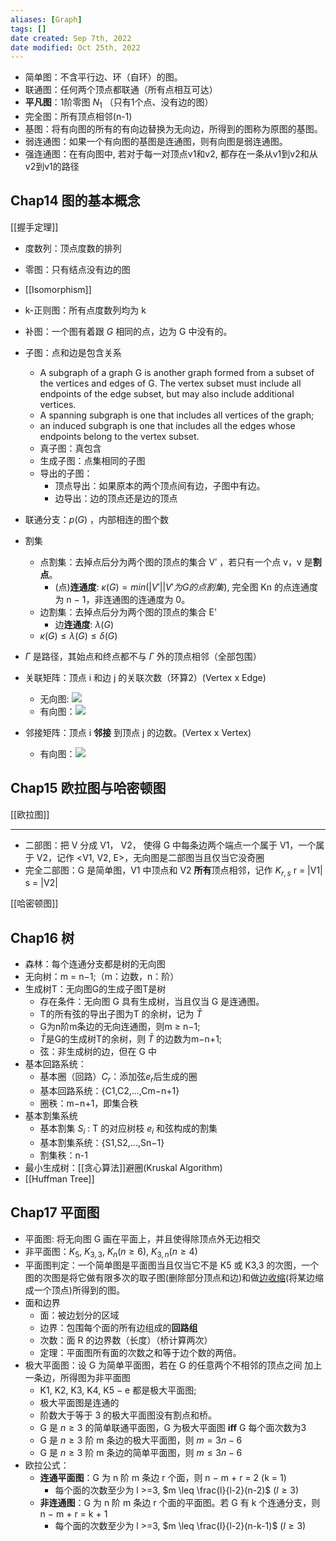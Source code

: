 ```yaml
---
aliases: [Graph]
tags: []
date created: Sep 7th, 2022
date modified: Oct 25th, 2022
---
```

- 简单图：不含平行边、环（自环）的图。
- 联通图：任何两个顶点都联通（所有点相互可达）
- **平凡图**：1阶零图 $N_1$ （只有1个点、没有边的图）
- 完全图：所有顶点相邻(n-1)
- 基图：将有向图的所有的有向边替换为无向边，所得到的图称为原图的基图。
- 弱连通图：如果一个有向图的基图是连通图，则有向图是弱连通图。
- 强连通图：在有向图中, 若对于每一对顶点v1和v2, 都存在一条从v1到v2和从v2到v1的路径

## Chap14 图的基本概念
[[握手定理]]
- 度数列：顶点度数的排列
- 零图：只有结点没有边的图
- [[Isomorphism]]
- k-正则图：所有点度数列均为 k
- 补图：一个图有着跟 _G_ 相同的点，边为 G 中没有的。
- 子图：点和边是包含关系
	- A subgraph of a graph G is another graph formed from a subset of the vertices and edges of G. The vertex subset must include all endpoints of the edge subset, but may also include additional vertices.
	- A spanning subgraph is one that includes all vertices of the graph; 
	- an induced subgraph is one that includes all the edges whose endpoints belong to the vertex subset.
	- 真子图：真包含
	- 生成子图：点集相同的子图
	- 导出的子图：
		- 顶点导出：如果原本的两个顶点间有边，子图中有边。
		- 边导出：边的顶点还是边的顶点
- 联通分支：$p(G)$ ，内部相连的图个数
- 割集
	- 点割集：去掉点后分为两个图的顶点的集合 V′ ，若只有一个点 v，v 是**割点**。
		- (点)**连通度**: $\kappa(G) = min({|V'| | V' 为G 的点割集})$, 完全图 Kn 的点连通度为 n − 1，非连通图的连通度为 0。
	- 边割集：去掉点后分为两个图的顶点的集合 E'
		- 边**连通度**: $\lambda(G)$
	- $\kappa(G) \leq \lambda(G) \leq \delta(G)$
- $\Gamma$ 是路径，其始点和终点都不与 $\Gamma$ 外的顶点相邻（全部包围）
- 关联矩阵：顶点 i 和边 j 的关联次数（环算2）(Vertex x Edge)
	- 无向图: ![](https://img.ynchen.me/2022/11/61da47e5d9417ef7584e50758e4b6fc2.webp)
	- 有向图：![](https://img.ynchen.me/2022/11/07c8a1a75cd9bbbb0381dd8f08176a9a.webp)

- 邻接矩阵：顶点 i **邻接** 到顶点 j 的边数。(Vertex x Vertex)
	- 有向图：![](https://img.ynchen.me/2022/11/6b7dd98e19f0164706d4d1c13b212bcf.webp)


## Chap15 欧拉图与哈密顿图
[[欧拉图]]

___

- 二部图：把 V 分成 V1， V2， 使得 G 中每条边两个端点一个属于 V1，一个属于 V2，记作 <V1, V2, E>，无向图是二部图当且仅当它没奇圈
- 完全二部图：G 是简单图，V1 中顶点和 V2 **所有**顶点相邻，记作 $K_{r, s}$ r = |V1| s = |V2|

[[哈密顿图]]


## Chap16 树
- 森林：每个连通分支都是树的无向图
- 无向树：m = n−1;（m：边数，n：阶）
- 生成树T：无向图G的生成子图T是树
	- 存在条件：无向图 G 具有生成树，当且仅当 G 是连通图。
	- T的所有弦的导出子图为T 的余树，记为 $\bar{T}$
	- G为n阶m条边的无向连通图，则m ≥ n−1;
	- $\bar T$是G的生成树T的余树，则 $\bar T$ 的边数为m−n+1;
	- 弦：非生成树的边，但在 G 中
- 基本回路系统：
	- 基本圈（回路）$C_r$：添加弦$e_r$后生成的圈
	- 基本回路系统：{C1,C2,...,Cm−n+1}
	- 圈秩：m−n+1，即集合秩
- 基本割集系统
	- 基本割集 $S_{i}$ : T 的对应树枝 $e_{i}$ 和弦构成的割集
	- 基本割集系统：{S1,S2,...,Sn−1}
	- 割集秩：n-1
- 最小生成树：[[贪心算法]]避圈(Kruskal Algorithm)
- [[Huffman Tree]]


## Chap17 平面图
- 平面图: 将无向图 G 画在平面上，并且使得除顶点外无边相交
- 非平面图：$K_{5}$, $K_{3,3}$,  $K_{n}(n \geq 6)$, $K_{3,n}(n \geq 4)$
- 平面图判定：一个简单图是平面图当且仅当它不是 K5 或 K3,3 的次图，一个图的次图是将它做有限多次的取子图(删除部分顶点和边)和做[边收缩](https://zh.wikipedia.org/wiki/%E8%BE%B9%E6%94%B6%E7%BC%A9)(将某边缩成一个顶点)所得到的图。
- 面和边界
	- 面：被边划分的区域
	- 边界：包围每个面的所有边组成的**回路组**
	- 次数：面 R 的边界数（长度）（桥计算两次）
	- 定理：平面图所有面的次数之和等于边个数的两倍。
- 极大平面图：设 G 为简单平面图，若在 G 的任意两个不相邻的顶点之间 加上一条边，所得图为非平面图
	- K1, K2, K3, K4, K5 − e 都是极大平面图;
	- 极大平面图是连通的
	- 阶数大于等于 3 的极大平面图没有割点和桥。
	- G 是 $n \geq 3$ 的简单联通平面图，G 为极大平面图 **iff** G 每个面次数为3
	- G 是 $n \geq 3$ 阶 m 条边的极大平面图，则 $m = 3n - 6$
	- G 是 $n \geq 3$ 阶 m 条边的简单平面图，则 $m \leq 3n - 6$
- 欧拉公式：
	- **连通平面图**：G 为 n 阶 m 条边 r 个面，则 n − m + r = 2 (k = 1)
		- 每个面的次数至少为 l >=3, $m \leq \frac{l}{l-2}(n-2)$ ($l \geq 3$)
	- **非连通图**：G 为 n 阶 m 条边 r 个面的平面图。若 G 有 k 个连通分支，则 n − m + r = k + 1
		- 每个面的次数至少为 l >=3, $m \leq \frac{l}{l-2}(n-k-1)$ ($l \geq 3$)
		